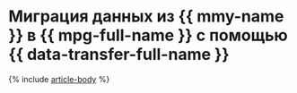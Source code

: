# Миграция данных из {{ mmy-name }} в {{ mpg-full-name }} с помощью {{ data-transfer-full-name }}

{% include [article-body](../../_tutorials/dataplatform/datatransfer/mmy-to-mpg.md) %}
